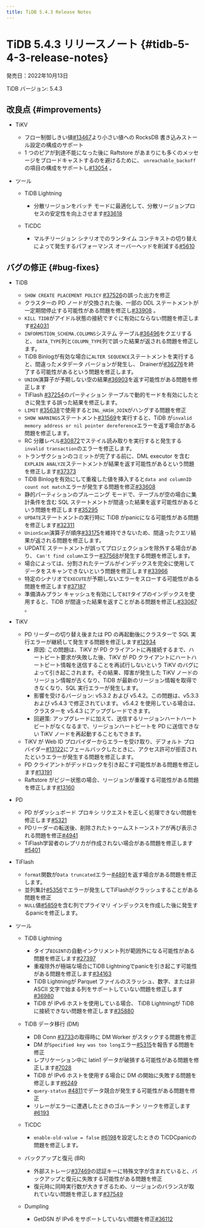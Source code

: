 ```yaml
---
title: TiDB 5.4.3 Release Notes
---
```


# TiDB 5.4.3 リリースノート {#tidb-5-4-3-release-notes}

発売日：2022年10月13日

TiDB バージョン: 5.4.3

## 改良点 {#improvements}

-   TiKV

    -   フロー制御しきい値[#13467](https://github.com/tikv/tikv/issues/13467)より小さい値への RocksDB 書き込みストール設定の構成のサポート
    -   1 つのピアが到達不能になった後に Raftstore があまりにも多くのメッセージをブロードキャストするのを避けるために、 `unreachable_backoff`の項目の構成をサポートし[#13054](https://github.com/tikv/tikv/issues/13054) 。

-   ツール

    -   TiDB Lightning

        -   分散リージョンをバッチ モードに最適化して、分散リージョンプロセスの安定性を向上させます[#33618](https://github.com/pingcap/tidb/issues/33618)

    -   TiCDC

        -   マルチリージョン シナリオでのランタイム コンテキストの切り替えによって発生するパフォーマンス オーバーヘッドを削減する[#5610](https://github.com/pingcap/tiflow/issues/5610)

## バグの修正 {#bug-fixes}

-   TiDB

    -   `SHOW CREATE PLACEMENT POLICY` [#37526](https://github.com/pingcap/tidb/issues/37526)の誤った出力を修正
    -   クラスターの PD ノードが交換された後、一部の DDL ステートメントが一定期間停止する可能性がある問題を修正し[#33908](https://github.com/pingcap/tidb/issues/33908) 。
    -   `KILL TIDB`がアイドル状態の接続ですぐに有効にならない問題を修正します[#24031](https://github.com/pingcap/tidb/issues/24031)
    -   `INFORMSTION_SCHEMA.COLUMNS`システム テーブル[#36496](https://github.com/pingcap/tidb/issues/36496)をクエリすると、 `DATA_TYPE`列と`COLUMN_TYPE`列で誤った結果が返される問題を修正します。
    -   TiDB Binlogが有効な場合に`ALTER SEQUENCE`ステートメントを実行すると、間違ったメタデータ バージョンが発生し、 Drainerが[#36276](https://github.com/pingcap/tidb/issues/36276)を終了する可能性があるという問題を修正します。
    -   `UNION`演算子が予期しない空の結果[#36903](https://github.com/pingcap/tidb/issues/36903)を返す可能性がある問題を修正します
    -   TiFlash [#37254](https://github.com/pingcap/tidb/issues/37254)のパーティション テーブルで動的モードを有効にしたときに発生する誤った結果を修正します。
    -   `LIMIT` [#35638](https://github.com/pingcap/tidb/issues/35638)で使用すると`INL_HASH_JOIN`がハングする問題を修正
    -   `SHOW WARNINGS`ステートメント[#31569](https://github.com/pingcap/tidb/issues/31569)を実行すると、TiDB が`invalid memory address or nil pointer dereference`エラーを返す場合がある問題を修正します。
    -   RC 分離レベル[#30872](https://github.com/pingcap/tidb/issues/30872)でステイル読み取りを実行すると発生する`invalid transaction`のエラーを修正します。
    -   トランザクションのコミットが完了する前に、DML executor を含む`EXPLAIN ANALYZE`ステートメントが結果を返す可能性があるという問題を修正します[#37373](https://github.com/pingcap/tidb/issues/37373)
    -   TiDB Binlogを有効にして重複した値を挿入すると`data and columnID count not match`エラーが発生する問題を修正[#33608](https://github.com/pingcap/tidb/issues/33608)
    -   静的パーティションのプルーニング モードで、テーブルが空の場合に集計条件を含む SQL ステートメントが間違った結果を返す可能性があるという問題を修正します[#35295](https://github.com/pingcap/tidb/issues/35295)
    -   `UPDATE`ステートメントの実行時に TiDB がpanicになる可能性がある問題を修正します[#32311](https://github.com/pingcap/tidb/issues/32311)
    -   `UnionScan`演算子が順序[#33175](https://github.com/pingcap/tidb/issues/33175)を維持できないため、間違ったクエリ結果が返される問題を修正します。
    -   UPDATE ステートメントが誤ってプロジェクションを除外する場合があり、 `Can't find column`エラー[#37568](https://github.com/pingcap/tidb/issues/37568)が発生する問題を修正します。
    -   場合によっては、分割されたテーブルがインデックスを完全に使用してデータをスキャンできないという問題を修正します[#33966](https://github.com/pingcap/tidb/issues/33966)
    -   特定のシナリオで`EXECUTE`が予期しないエラーをスローする可能性がある問題を修正します[#37187](https://github.com/pingcap/tidb/issues/37187)
    -   準備済みプラン キャッシュを有効にして`BIT`タイプのインデックスを使用すると、TiDB が間違った結果を返すことがある問題を修正し[#33067](https://github.com/pingcap/tidb/issues/33067) 。

-   TiKV

    -   PD リーダーの切り替え後または PD の再起動後にクラスターで SQL 実行エラーが継続して発生する問題を修正します[#12934](https://github.com/tikv/tikv/issues/12934)
        -   原因: この問題は、TiKV が PD クライアントに再接続するまで、ハートビート要求が失敗した後、TiKV が PD クライアントにハートハートビート情報を送信することを再試行しないという TiKV のバグによって引き起こされます。その結果、障害が発生した TiKV ノードのリージョン情報が古くなり、TiDB が最新のリージョン情報を取得できなくなり、SQL 実行エラーが発生します。
        -   影響を受けるバージョン: v5.3.2 および v5.4.2。この問題は、v5.3.3 および v5.4.3 で修正されています。 v5.4.2 を使用している場合は、クラスターを v5.4.3 にアップグレードできます。
        -   回避策: アップグレードに加えて、送信するリージョンハートハートビートがなくなるまで、リージョンハートビートを PD に送信できない TiKV ノードを再起動することもできます。
    -   TiKV が Web ID プロバイダーからエラーを受け取り、デフォルト プロバイダー[#13122](https://github.com/tikv/tikv/issues/13122)にフェールバックしたときに、アクセス許可が拒否されたというエラーが発生する問題を修正します。
    -   PD クライアントがデッドロックを引き起こす可能性がある問題を修正します[#13191](https://github.com/tikv/tikv/issues/13191)
    -   Raftstore がビジー状態の場合、リージョンが重複する可能性がある問題を修正します[#13160](https://github.com/tikv/tikv/issues/13160)

-   PD

    -   PD がダッシュボード プロキシ リクエストを正しく処理できない問題を修正します[#5321](https://github.com/tikv/pd/issues/5321)
    -   PDリーダーの転送後、削除されたトゥームストーンストアが再び表示される問題を修正[#4941](https://github.com/tikv/pd/issues/4941)
    -   TiFlash学習者のレプリカが作成されない場合がある問題を修正します[#5401](https://github.com/tikv/pd/issues/5401)

-   TiFlash

    -   `format`関数が`Data truncated`エラー[#4891](https://github.com/pingcap/tiflash/issues/4891)を返す場合がある問題を修正します。
    -   並列集計[#5356](https://github.com/pingcap/tiflash/issues/5356)でエラーが発生してTiFlashがクラッシュすることがある問題を修正
    -   `NULL`値[#5859](https://github.com/pingcap/tiflash/issues/5859)を含む列でプライマリ インデックスを作成した後に発生するpanicを修正します。

-   ツール

    -   TiDB Lightning

        -   タイプ`BIGINT`の自動インクリメント列が範囲外になる可能性がある問題を修正します[#27397](https://github.com/pingcap/tidb/issues/27937)
        -   重複除外が極端な場合にTiDB Lightningでpanicを引き起こす可能性がある問題を修正します[#34163](https://github.com/pingcap/tidb/issues/34163)
        -   TiDB Lightningが Parquet ファイルのスラッシュ、数字、または非 ASCII 文字で始まる列をサポートしていない問題を修正します[#36980](https://github.com/pingcap/tidb/issues/36980)
        -   TiDB が IPv6 ホストを使用している場合、 TiDB Lightningが TiDB に接続できない問題を修正します[#35880](https://github.com/pingcap/tidb/issues/35880)

    -   TiDB データ移行 (DM)

        -   DB Conn [#3733](https://github.com/pingcap/tiflow/issues/3733)の取得時に DM Worker がスタックする問題を修正
        -   DM が`Specified key was too long`エラー[#5315](https://github.com/pingcap/tiflow/issues/5315)を報告する問題を修正
        -   レプリケーション中に latin1 データが破損する可能性がある問題を修正します[#7028](https://github.com/pingcap/tiflow/issues/7028)
        -   TiDB が IPv6 ホストを使用する場合に DM の開始に失敗する問題を修正します[#6249](https://github.com/pingcap/tiflow/issues/6249)
        -   `query-status` [#4811](https://github.com/pingcap/tiflow/issues/4811)でデータ競合が発生する可能性がある問題を修正
        -   リレーがエラーに遭遇したときのゴルーチン リークを修正します[#6193](https://github.com/pingcap/tiflow/issues/6193)

    -   TiCDC

        -   `enable-old-value = false` [#6198](https://github.com/pingcap/tiflow/issues/6198)を設定したときの TiCDCpanicの問題を修正します。

    -   バックアップと復元 (BR)

        -   外部ストレージ[#37469](https://github.com/pingcap/tidb/issues/37469)の認証キーに特殊文字が含まれていると、バックアップと復元に失敗する可能性がある問題を修正
        -   復元時に同時実行数が大きすぎるため、リージョンのバランスが取れていない問題を修正します[#37549](https://github.com/pingcap/tidb/issues/37549)

    -   Dumpling

        -   GetDSN が IPv6 をサポートしていない問題を修正[#36112](https://github.com/pingcap/tidb/issues/36112)
